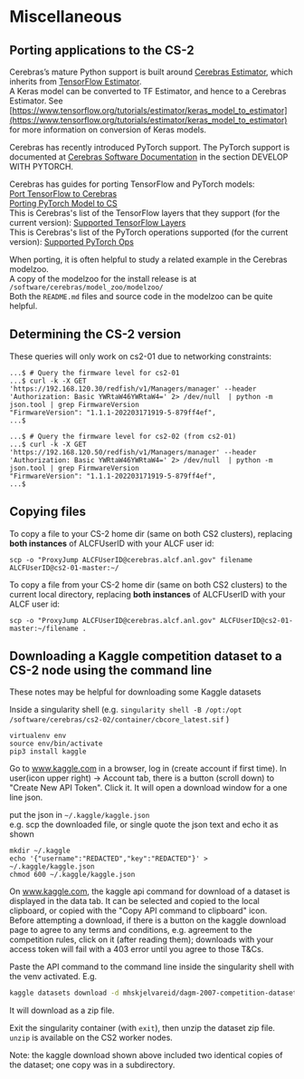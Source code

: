 # Miscellaneous

## Porting applications to the CS-2

Cerebras’s mature Python support is built around [Cerebras Estimator](https://docs.cerebras.net/en/latest/tensorflow-docs/porting-tf-to-cs/example-walk-through-cs-estimator.html?highlight=estimator), which inherits from [TensorFlow Estimator](https://www.tensorflow.org/api_docs/python/tf/estimator/Estimator).<br>
A Keras model can be converted to TF Estimator, and hence to a Cerebras Estimator. See [https://www.tensorflow.org/tutorials/estimator/keras_model_to_estimator](https://www.tensorflow.org/tutorials/estimator/keras_model_to_estimator) for more information on conversion of Keras models.<br>

Cerebras has recently introduced PyTorch support. The PyTorch support is documented at [Cerebras Software Documentation](https://docs.cerebras.net/en/latest/) in the section DEVELOP WITH PYTORCH. 

Cerebras has guides for porting TensorFlow and PyTorch models:<br>
[Port TensorFlow to Cerebras](https://docs.cerebras.net/en/latest/tensorflow-docs/porting-tf-to-cs/index.html)</br>
[Porting PyTorch Model to CS](https://docs.cerebras.net/en/latest/pytorch-docs/adapting-pytorch-to-cs.html)<br>
This is Cerebras's list of the TensorFlow layers that they support (for the current version): [Supported TensorFlow Layers](https://docs.cerebras.net/en/latest/tensorflow-docs/tf-layers/index.html)<br>
This is Cerebras's list of the PyTorch operations supported (for the current version): [Supported PyTorch Ops](https://docs.cerebras.net/en/latest/pytorch-docs/pytorch-ops.html)


When porting, it is often helpful to study a related example in the Cerebras modelzoo.<br>
A copy of the modelzoo for the install release is at ```/software/cerebras/model_zoo/modelzoo/```<br>
Both the `README.md` files and source code in the modelzoo can be quite helpful.

## Determining the CS-2 version

<!---
[TODO should this API/auth string be made public? Alternative supplied that inspects the singularity container.]
Note: replace the IP address with the CS_IP for the CS-2 cluster being used.<br>
[TODO could use CS_IP environment variable if set.]<br>
[balin: I was not able to make the `curl` command below run, even removing the `<br>` characters. Bill Arnold - checked with cerebras and this isn't working with the cs2-02 (does on cs2-01) that we're going live with, so commenting out.<br>
--->
<!---
```console
...$ # Query the software level in the singularity image
...$ singularity sif dump 1 /software/cerebras/cs2-02/container/cbcore_latest.sif | grep "from"
from: cbcore:1.1.1-202203171919-5-6e2dbf07
...# or singularity sif dump 1 /software/cerebras/cs2-01/container/cbcore_latest.sif | grep "from"
...$
```
--->

These queries will only work on cs2-01 due to networking constraints:
```
...$ # Query the firmware level for cs2-01
...$ curl -k -X GET 'https://192.168.120.30/redfish/v1/Managers/manager' --header 'Authorization: Basic YWRtaW46YWRtaW4=' 2> /dev/null  | python -m json.tool | grep FirmwareVersion
"FirmwareVersion": "1.1.1-202203171919-5-879ff4ef",
...$

...$ # Query the firmware level for cs2-02 (from cs2-01)
...$ curl -k -X GET 'https://192.168.120.50/redfish/v1/Managers/manager' --header 'Authorization: Basic YWRtaW46YWRtaW4=' 2> /dev/null  | python -m json.tool | grep FirmwareVersion
"FirmwareVersion": "1.1.1-202203171919-5-879ff4ef",
...$

```
<!---
## Viewing the Cerebras V 1.3 documentation
The Cerebras V 1.3 documentation is stored on the Cerebras systems and can be served to be viewed with a local browser by running the following in a command prompt on your workstation/laptop.<br>
*Change the <strong>ALCFUserID</strong> to your id.*<br>
If there is a port conflict, use a different port number in either the second and third port number instance, or all three of them.
```console
ssh -t -L localhost:8089:localhost:8089 ALCFUserID@cerebras.alcf.anl.gov  "cd /software/cerebras/docs/V1.3/;python3 -m http.server 8089"
```
To view the documentation, copy the url into your browser as indicated in the output of the above command (e.g., `http://0.0.0.0:8089/`).

This v 1.3 documentation tree can also be copied to your laptop/workstation and the files can be viewed locally with a browser. The Cerebras system has a tar file at /software/cerebras/docs/Cerebras_ML_SW_Docs_V1.3.tar
--->

## Copying files
To copy a file to your CS-2 home dir (same on both CS2 clusters), replacing <strong>both instances</strong> of ALCFUserID with your ALCF user id:
```console
scp -o "ProxyJump ALCFUserID@cerebras.alcf.anl.gov" filename ALCFUserID@cs2-01-master:~/
```

To copy a file from your CS-2 home dir (same on both CS2 clusters) to the current local directory, replacing <strong>both instances</strong> of ALCFUserID with your ALCF user id:
```console
scp -o "ProxyJump ALCFUserID@cerebras.alcf.anl.gov" ALCFUserID@cs2-01-master:~/filename .
```

## Downloading a Kaggle competition dataset to a CS-2 node using the command line

These notes may be helpful for downloading some Kaggle datasets

Inside a singularity shell (e.g. `singularity shell -B /opt:/opt /software/cerebras/cs2-02/container/cbcore_latest.sif` )

```console
virtualenv env
source env/bin/activate
pip3 install kaggle
```

Go to www.kaggle.com in a browser, log in (create account if first time). In user(icon upper right) -&gt; Account tab, there is a button (scroll down) to "Create New API Token". Click it. It will open a download window for a one line json. 

put the json in `~/.kaggle/kaggle.json`</br>
e.g. scp the downloaded file, or single quote the json text and echo it as shown</br>
```console
mkdir ~/.kaggle
echo '{"username":"REDACTED","key":"REDACTED"}' > ~/.kaggle/kaggle.json
chmod 600 ~/.kaggle/kaggle.json
```

On www.kaggle.com, the kaggle api command for download of a dataset is displayed in the data tab. It can be selected and copied to the local clipboard, or copied with the "Copy API command to clipboard" icon.<br>
Before attempting a download, if there is a button on the kaggle download page to agree to any terms and conditions, e.g. agreement to the competition rules, click on it (after reading them); downloads with your access token will fail with a 403 error until you agree to those T&Cs.

Paste the API command to the command line inside the singularity shell with the venv activated. E.g.<br>
```bash
kaggle datasets download -d mhskjelvareid/dagm-2007-competition-dataset-optical-inspection
```

It will download as a zip file. 

Exit the singularity container (with `exit`), then unzip the dataset zip file.<br>
`unzip` is available on the CS2 worker nodes.

Note: the kaggle download shown above included two identical copies of the dataset; one copy was in a subdirectory.





